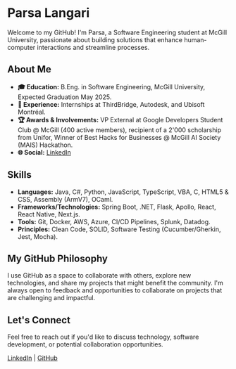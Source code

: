 # Parsa Langari

Welcome to my GitHub! I'm Parsa, a Software Engineering student at McGill University, passionate about building solutions that enhance human-computer interactions and streamline processes.

## About Me

- **🎓 Education:** B.Eng. in Software Engineering, McGill University, Expected Graduation May 2025.
- **👔 Experience:** Internships at ThirdBridge, Autodesk, and Ubisoft Montréal.
- **🏆 Awards & Involvements:** VP External at Google Developers Student Club @ McGill (400 active members), recipient of a 2'000 scholarship from Unifor, Winner of Best Hacks for Businesses @ McGill AI Society (MAIS) Hackathon.
- **🌐 Social:** [LinkedIn](https://www.linkedin.com/in/parsa-langari/)

## Skills

- **Languages:** Java, C#, Python, JavaScript, TypeScript, VBA, C, HTML5 & CSS, Assembly (ArmV7), OCaml.
- **Frameworks/Technologies:** Spring Boot, .NET, Flask, Apollo, React, React Native, Next.js.
- **Tools:** Git, Docker, AWS, Azure, CI/CD Pipelines, Splunk, Datadog.
- **Principles:** Clean Code, SOLID, Software Testing (Cucumber/Gherkin, Jest, Mocha).

## My GitHub Philosophy

I use GitHub as a space to collaborate with others, explore new technologies, and share my projects that might benefit the community. I'm always open to feedback and opportunities to collaborate on projects that are challenging and impactful.

## Let's Connect

Feel free to reach out if you'd like to discuss technology, software development, or potential collaboration opportunities.

[LinkedIn](https://www.linkedin.com/in/parsa-langari/) | [GitHub](https://github.com/PLangari)

